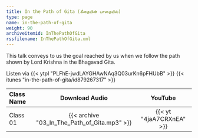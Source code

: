 ```yaml
---
title: In the Path of Gita (கீதையின் பாதையில்)
type: page
name: in-the-path-of-gita
weight: 90
archiveitemid: InThePathOfGita
rssfilename: InThePathOfGita.xml
---
```


This talk conveys to us the goal reached by us when we follow the path shown by Lord Krishna in the Bhagavad Gita.

Listen via {{< ytpl "PLFhE-jwdLAYGHAwNAq3Q03urKn6pFHUbB" >}} {{< itunes "in-the-path-of-gita/id879267317" >}}

Class Name | Download Audio | YouTube
:---|:---:|:---:
Class 01 | {{< archive "03_In_The_Path_of_Gita.mp3" >}} | {{< yt "4jaA7CRXnEA" >}}

